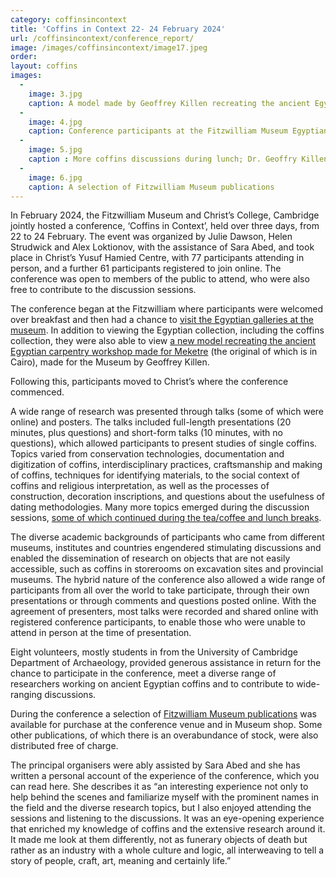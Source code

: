 ```yaml
---
category: coffinsincontext
title: 'Coffins in Context 22- 24 February 2024'
url: /coffinsincontext/conference_report/
image: /images/coffinsincontext/image17.jpeg
order: 
layout: coffins
images:
  -
    image: 3.jpg 
    caption: A model made by Geoffrey Killen recreating the ancient Egyptian carpentry workshop made for Meketre
  -
    image: 4.jpg 
    caption: Conference participants at the Fitzwilliam Museum Egyptian galleries
  -
    image: 5.jpg
    caption : More coffins discussions during lunch; Dr. Geoffry Killen with conservators Mohamed Ragab and Ahmed Tarek from the Grand Egyptian Museum in Cairo
  -
    image: 6.jpg 
    caption: A selection of Fitzwilliam Museum publications 
---
```


In February 2024, the Fitzwilliam Museum and Christ’s College, Cambridge jointly hosted a 
conference, ‘Coffins in Context’, held over three days, from 22 to 24 February. The event 
was organized by Julie Dawson, Helen Strudwick and Alex Loktionov, with the assistance of 
Sara Abed, and took place in Christ’s Yusuf Hamied Centre, with 77 participants attending 
in person, and a further 61 participants registered to join online. The conference was open
to members of the public to attend, who were also free to contribute to the discussion sessions.


The conference began at the Fitzwilliam where participants were welcomed over breakfast and
then had a chance to [visit the Egyptian galleries at the museum](/images/coffinsincontext/4.jpg).
In addition to viewing the Egyptian collection, including the coffins collection, they were also able to view [a new 
model recreating the ancient Egyptian carpentry workshop made for Meketre](/images/coffinsincontext/3.jpg)
(the original of which is in Cairo), made for the Museum by Geoffrey Killen.


Following this, participants moved to Christ’s where the conference commenced. 


A wide range of research was presented through talks (some of which were online) and posters. 
The talks included full-length presentations (20 minutes, plus questions) and short-form talks 
(10 minutes, with no questions), which allowed participants to present studies of single coffins. 
Topics varied from conservation technologies, documentation and digitization of coffins, 
interdisciplinary practices, craftsmanship and making of coffins, techniques for identifying 
materials, to the social context of coffins and religious interpretation, as well as the 
processes of construction, decoration inscriptions, and questions about the usefulness of 
dating methodologies. Many more topics emerged during the discussion sessions, [some of which 
continued during the tea/coffee and lunch breaks](/images/coffinsincontext/5.jpg). 


The diverse academic backgrounds of participants who came from different museums, institutes 
and countries engendered stimulating discussions and enabled the dissemination of research 
on objects that are not easily accessible, such as coffins in storerooms on excavation sites 
and provincial museums. The hybrid nature of the conference also allowed a wide range of 
participants from all over the world to take participate, through their own presentations 
or through comments and questions posted online. With the agreement of presenters, most talks 
were recorded and shared online with registered conference participants, to enable those who 
were unable to attend in person at the time of presentation.


Eight volunteers, mostly students in from the University of Cambridge Department of Archaeology, 
provided generous assistance in return for the chance to participate in the conference, meet 
a diverse range of researchers working on ancient Egyptian coffins and to contribute to 
wide-ranging discussions.


During the conference a selection of [Fitzwilliam Museum publications](/images/coffinsincontext/6.jpg)
was available for purchase at the conference venue and in Museum shop. Some other publications,
of which there is an overabundance of stock, were also distributed free of charge.


The principal organisers were ably assisted by Sara Abed and she has written a personal 
account of the experience of the conference, which you can read here. She describes it as
“an interesting experience not only to help behind the scenes and familiarize myself with 
the prominent names in the field and the diverse research topics, but I also enjoyed attending 
the sessions and listening to the discussions. It was an eye-opening experience that enriched 
my knowledge of coffins and the extensive research around it. It made me look at them differently, 
not as funerary objects of death but rather as an industry with a whole culture and logic, 
all interweaving to tell a story of people, craft, art, meaning and certainly life.” 

  
 

